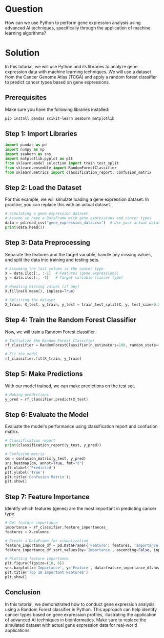 # Question
How can we use Python to perform gene expression analysis using advanced AI techniques, specifically through the application of machine learning algorithms?

# Solution

In this tutorial, we will use Python and its libraries to analyze gene expression data with machine learning techniques. We will use a dataset from the Cancer Genome Atlas (TCGA) and apply a random forest classifier to predict cancer types based on gene expressions.

## Prerequisites
Make sure you have the following libraries installed:

```bash
pip install pandas scikit-learn seaborn matplotlib
```

## Step 1: Import Libraries

```python
import pandas as pd
import numpy as np
import seaborn as sns
import matplotlib.pyplot as plt
from sklearn.model_selection import train_test_split
from sklearn.ensemble import RandomForestClassifier
from sklearn.metrics import classification_report, confusion_matrix
```

## Step 2: Load the Dataset

For this example, we will simulate loading a gene expression dataset. In practice, you can replace this with an actual dataset.

```python
# Simulating a gene expression dataset
# Assume we have a DataFrame with gene expressions and cancer types
data = pd.read_csv("gene_expression_data.csv")  # Use your actual dataset path
print(data.head())
```

## Step 3: Data Preprocessing

Separate the features and the target variable, handle any missing values, and split the data into training and testing sets.

```python
# Assuming the last column is the cancer type
X = data.iloc[:, :-1]  # Features (gene expressions)
y = data.iloc[:, -1]   # Target variable (cancer type)

# Handling missing values (if any)
X.fillna(X.mean(), inplace=True)

# Splitting the dataset
X_train, X_test, y_train, y_test = train_test_split(X, y, test_size=0.2, random_state=42)
```

## Step 4: Train the Random Forest Classifier

Now, we will train a Random Forest classifier.

```python
# Initialize the Random Forest Classifier
rf_classifier = RandomForestClassifier(n_estimators=100, random_state=42)

# Fit the model
rf_classifier.fit(X_train, y_train)
```

## Step 5: Make Predictions

With our model trained, we can make predictions on the test set.

```python
# Making predictions
y_pred = rf_classifier.predict(X_test)
```

## Step 6: Evaluate the Model

Evaluate the model's performance using classification report and confusion matrix.

```python
# Classification report
print(classification_report(y_test, y_pred))

# Confusion matrix
cm = confusion_matrix(y_test, y_pred)
sns.heatmap(cm, annot=True, fmt="d")
plt.xlabel('Predicted')
plt.ylabel('True')
plt.title('Confusion Matrix');
plt.show()
```

## Step 7: Feature Importance

Identify which features (genes) are the most important in predicting cancer type.

```python
# Get feature importance
importance = rf_classifier.feature_importances_
features = X.columns

# Create a DataFrame for visualization
feature_importance_df = pd.DataFrame({'Feature': features, 'Importance': importance})
feature_importance_df.sort_values(by='Importance', ascending=False, inplace=True)

# Plotting feature importance
plt.figure(figsize=(10, 6))
sns.barplot(x='Importance', y='Feature', data=feature_importance_df.head(10))
plt.title('Top 10 Important Features')
plt.show()
```

## Conclusion

In this tutorial, we demonstrated how to conduct gene expression analysis using a Random Forest classifier in Python. This approach can help identify cancer types based on gene expression profiles, illustrating the application of advanced AI techniques in bioinformatics. Make sure to replace the simulated dataset with actual gene expression data for real-world applications.